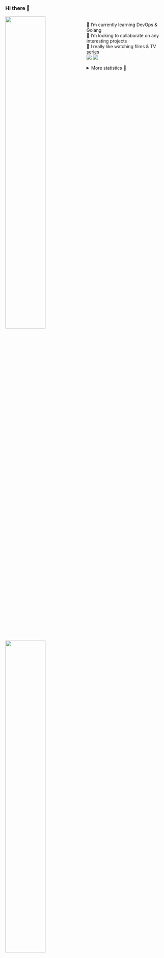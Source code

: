 ### Hi there 👋


[<img align="left" width="50%" src="https://github-readme-stats.vercel.app/api?username=rufusnufus&hide=issues&show_icons=true&count_private=true&theme=transparent&title_color=FF6F40&text_color=FBF9F8&icon_color=F48242&hide_border=true&hide_title=true#gh-dark-mode-only">](https://metrics.lecoq.io/rufusnufus#gh-dark-mode-only)
[<img align="left" width="50%" src="https://github-readme-stats.vercel.app/api?username=rufusnufus&hide=issues&show_icons=true&count_private=true&theme=transparent&title_color=FF6533&text_color=4D4644&icon_color=FF8038&hide_border=true&hide_title=true#gh-light-mode-only">](https://metrics.lecoq.io/rufusnufus#gh-light-mode-only)

<p>
  <br>
  🌱 I’m currently learning DevOps & Golang</br>
  👯 I’m looking to collaborate on any interesting projects</br>
  🎥 I really like watching films & TV series</br>
  <a href="https://linkedin.com/in/rufusnufus"><img src="https://img.shields.io/badge/linkedin-0077B5.svg?style=for-the-badge&logo=linkedin&logoColor=white"/></a>
  <a href="https://t.me/rufusnufus"><img src="https://img.shields.io/badge/-telegram-black?style=for-the-badge&color=blue&logo=telegram"/></a>
</p>

<p text-align="left">
<details>
  <summary>More statistics 👀</summary><br/>

<!--START_SECTION:waka-->
![Profile Views](http://img.shields.io/badge/Profile%20Views-0-blue)

**I'm an Early 🐤** 

```text
🌞 Morning                13301 commits       ██████░░░░░░░░░░░░░░░░░░░   22.98 % 
🌆 Daytime                33863 commits       ███████████████░░░░░░░░░░   58.50 % 
🌃 Evening                9720 commits        ████░░░░░░░░░░░░░░░░░░░░░   16.79 % 
🌙 Night                  998 commits         ░░░░░░░░░░░░░░░░░░░░░░░░░   01.72 % 
```
📅 **I'm Most Productive on Monday** 

```text
Monday                   12293 commits       █████░░░░░░░░░░░░░░░░░░░░   21.24 % 
Tuesday                  11086 commits       █████░░░░░░░░░░░░░░░░░░░░   19.15 % 
Wednesday                11937 commits       █████░░░░░░░░░░░░░░░░░░░░   20.62 % 
Thursday                 11253 commits       █████░░░░░░░░░░░░░░░░░░░░   19.44 % 
Friday                   9763 commits        ████░░░░░░░░░░░░░░░░░░░░░   16.87 % 
Saturday                 1057 commits        ░░░░░░░░░░░░░░░░░░░░░░░░░   01.83 % 
Sunday                   493 commits         ░░░░░░░░░░░░░░░░░░░░░░░░░   00.85 % 
```


📊 **This Week I Spent My Time On** 

```text
💬 Programming Languages: 
Other                    1 hr 40 mins        █████████████░░░░░░░░░░░░   50.31 % 
YAML                     48 mins             ██████░░░░░░░░░░░░░░░░░░░   24.42 % 
Go                       16 mins             ██░░░░░░░░░░░░░░░░░░░░░░░   08.22 % 
Bash                     11 mins             █░░░░░░░░░░░░░░░░░░░░░░░░   05.50 % 
JSON                     10 mins             █░░░░░░░░░░░░░░░░░░░░░░░░   05.36 % 

🔥 Editors: 
VS Code                  1 hr 46 mins        █████████████░░░░░░░░░░░░   53.41 % 
iTerm2                   1 hr 33 mins        ████████████░░░░░░░░░░░░░   46.59 % 
```

**I Mostly Code in Java** 

```text
Go                       37 repos            █████░░░░░░░░░░░░░░░░░░░░   19.79 % 
Python                   17 repos            ██░░░░░░░░░░░░░░░░░░░░░░░   09.09 % 
HCL                      9 repos             █░░░░░░░░░░░░░░░░░░░░░░░░   04.81 % 
Kotlin                   8 repos             █░░░░░░░░░░░░░░░░░░░░░░░░   04.28 % 
Shell                    4 repos             █░░░░░░░░░░░░░░░░░░░░░░░░   02.14 % 
```




 Last Updated on 11/04/2024 01:12:35 UTC
<!--END_SECTION:waka-->

</details>
</p>
